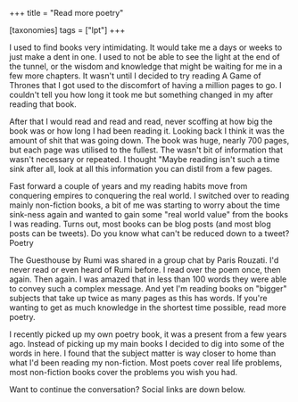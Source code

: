 +++
title = "Read more poetry"

[taxonomies]
tags = ["lpt"]
+++

I used to find books very intimidating. It would take me a days or weeks to just make a dent in one. I used to not be able to see the light at the end of the tunnel, or the wisdom and knowledge that might be waiting for me in a few more chapters. It wasn't until I decided to try reading A Game of Thrones that I got used to the discomfort of having a million pages to go. I couldn't tell you how long it took me but something changed in my after reading that book.
<!-- more -->

After that I would read and read and read, never scoffing at how big the book was or how long I had been reading it. Looking back I think it was the amount of shit that was going down. The book was huge, nearly 700 pages, but each page was utilised to the fullest. The wasn't bit of information that wasn't necessary or repeated. I thought "Maybe reading isn't such a time sink after all, look at all this information you can distil from a few pages.

Fast forward a couple of years and my reading habits move from conquering empires to conquering the real world. I switched over to reading mainly non-fiction books, a bit of me was starting to worry about the time sink-ness again and wanted to gain some "real world value" from the books I was reading. Turns out, most books can be blog posts (and most blog posts can be tweets). Do you know what can't be reduced down to a tweet? Poetry

The Guesthouse by Rumi was shared in a group chat by Paris Rouzati. I'd never read or even heard of Rumi before. I read over the poem once, then again. Then again. I was amazed that in less than 100 words they were able to convey such a complex message. And yet I'm reading books on "bigger" subjects that take up twice as many pages as this has words. If you're wanting to get as much knowledge in the shortest time possible, read more poetry.

I recently picked up my own poetry book, it was a present from a few years ago. Instead of picking up my main books I decided to dig into some of the words in here. I found that the subject matter is way closer to home than what I'd been reading my non-fiction. Most poets cover real life problems, most non-fiction books cover the problems you wish you had.

Want to continue the conversation? Social links are down below.
